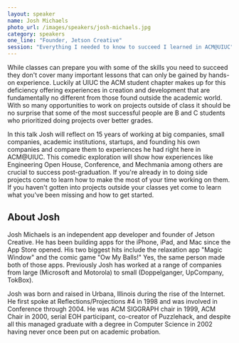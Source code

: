 ```yaml
---
layout: speaker
name: Josh Michaels
photo_url: /images/speakers/josh-michaels.jpg
category: speakers
one_line: "Founder, Jetson Creative"
session: "Everything I needed to know to succeed I learned in ACM@UIUC"
---
```




While classes can prepare you with some of the skills you need to succeed they don't cover many important lessons that can only be gained by hands-on experience. Luckily at UIUC the ACM student chapter makes up for this deficiency offering experiences in creation and development that are fundamentally no different from those found outside the academic world. With so many opportunities to work on projects outside of class it should be no surprise that some of the most successful people are B and C students who prioritized doing projects over better grades.

In this talk Josh will reflect on 15 years of working at big companies, small companies, academic institutions, startups, and founding his own companies and compare them to experiences he had right here in ACM@UIUC. This comedic exploration will show how experiences like Engineering Open House, Conference, and Mechmania among others are crucial to success post-graduation. If you're already in to doing side projects come to learn how to make the most of your time working on them. If you haven't gotten into projects outside your classes yet come to learn what you've been missing and how to get started.

## About Josh
Josh Michaels is an independent app developer and founder of Jetson Creative. He has been building apps for the iPhone, iPad, and Mac since the App Store opened. His two biggest hits include the relaxation app "Magic Window" and the comic game "Ow My Balls!" Yes, the same person made both of those apps. Previously Josh has worked at a range of companies from large (Microsoft and Motorola) to small (Doppelganger, UpCompany, TokBox).

Josh was born and raised in Urbana, Illinois during the rise of the Internet. He first spoke at Reflections/Projections #4 in 1998 and was involved in Conference through 2004. He was ACM SIGGRAPH chair in 1999, ACM Chair in 2000, serial EOH participant, co-creator of Puzzlehack, and despite all this managed graduate with a degree in Computer Science in 2002 having never once been put on academic probation.
